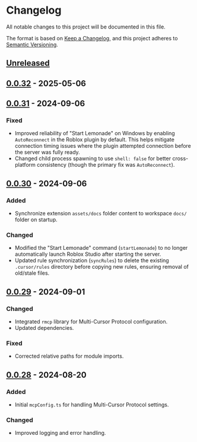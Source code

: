 # Changelog

All notable changes to this project will be documented in this file.

The format is based on [Keep a Changelog](https://keepachangelog.com/en/1.0.0/),
and this project adheres to [Semantic Versioning](https://semver.org/spec/v2.0.0.html).

## [Unreleased]

## [0.0.32] - 2025-05-06

## [0.0.31] - 2024-09-06

### Fixed

- Improved reliability of "Start Lemonade" on Windows by enabling `AutoReconnect` in the Roblox plugin by default. This helps mitigate connection timing issues where the plugin attempted connection before the server was fully ready.
- Changed child process spawning to use `shell: false` for better cross-platform consistency (though the primary fix was `AutoReconnect`).

## [0.0.30] - 2024-09-06

### Added

- Synchronize extension `assets/docs` folder content to workspace `docs/` folder on startup.

### Changed

- Modified the "Start Lemonade" command (`startLemonade`) to no longer automatically launch Roblox Studio after starting the server.
- Updated rule synchronization (`syncRules`) to delete the existing `.cursor/rules` directory before copying new rules, ensuring removal of old/stale files.

## [0.0.29] - 2024-09-01

### Changed

- Integrated `rmcp` library for Multi-Cursor Protocol configuration.
- Updated dependencies.

### Fixed

- Corrected relative paths for module imports.

## [0.0.28] - 2024-08-20

### Added

- Initial `mcpConfig.ts` for handling Multi-Cursor Protocol settings.

### Changed

- Improved logging and error handling.

[unreleased]: https://github.com/LupaHQ/argon-vscode/compare/0.0.32...HEAD
[0.0.32]: https://github.com/LupaHQ/argon-vscode/compare/0.0.31...0.0.32
[0.0.31]: https://github.com/LupaHQ/argon-vscode/compare/0.0.30...0.0.31
[0.0.30]: https://github.com/LupaHQ/argon-vscode/compare/0.0.29...0.0.30
[0.0.29]: https://github.com/LupaHQ/argon-vscode/compare/0.0.28...0.0.29
[0.0.28]: https://github.com/LupaHQ/argon-vscode/releases/tag/0.0.28
